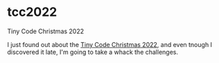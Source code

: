 # tcc2022
Tiny Code Christmas 2022

I just found out about the [Tiny Code Christmas 2022](https://tcc.lovebyte.party), and even tnough I
discovered it late, I'm going to take a whack the challenges.

